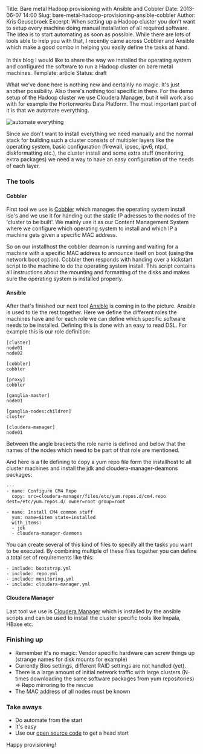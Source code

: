 Title: Bare metal Hadoop provisioning with Ansible and Cobbler
Date: 2013-06-07 14:00
Slug: bare-metal-hadoop-provisioning-ansible-cobbler
Author: Kris Geusebroek
Excerpt: When setting up a Hadoop cluster you don't want to setup every machine doing manual installation of all required software. The idea is to start automating as soon as possible. While there are lots of tools able to help you with that, I recently came across Cobbler and Ansible which make a good combo in helping you easily define the tasks at hand.<br /><br />In this blog I would like to share the way we installed the operating system and configured the software to run a Hadoop cluster on bare metal machines.
Template: article
Status: draft

What we've done here is nothing new and certainly no magic. It's just another possibility. Also there's nothing tool specific in there. For the demo setup of the Hadoop cluster we use Cloudera Manager, but it will work also with for example the Hortonworks Data Platform. The most important part of it is that we automate everything.

![automate everything][]


Since we don't want to install everything we need manually and the normal stack for building such a cluster consists of multipler layers like the operating system, basic configuration (firewall, ipsec, ipv6, ntpd, diskformatting etc.), the cluster install and some extra stuff (monitoring, extra packages) we need a way to have an easy configuration of the needs of each layer.

### The tools
#### Cobbler
First tool we use is [Cobbler][] which manages the operating system install iso's and we use it for handing out the static IP adresses to the nodes of the 'cluster to be built'. We mainly use it as our Content Management System where we configure which operating system to install and which IP a machine gets given a specific MAC address.

So on our installhost the cobbler deamon is running and waiting for a machine with a specific MAC address to announce itself on boot (using the network boot option). Cobbler then responds with handing over a kickstart script to the machine to do the operating system install. This script contains all instructions about the mounting and formatting of the disks and makes sure the operating system is installed properly.

#### Ansible
After that's finished our next tool [Ansible][] is coming in to the picture. Ansible is used to tie the rest together. Here we define the different roles the machines have and for each role we can define which specific software needs to be installed. Defining this is done with an easy to read DSL.
For example this is our role definition:

	[cluster]
	node01
	node02

	[cobbler]
	cobbler

	[proxy]
	cobbler

	[ganglia-master]
	node01

	[ganglia-nodes:children]
	cluster

	[cloudera-manager]
	node01

Between the angle brackets the role name is defined and below that the names of the nodes which need to be part of that role are mentioned.

And here is a file defining to copy a yum repo file form the installhost to all cluster machines and install the jdk and cloudera-manager-deamons packages:

	---
	- name: Configure CM4 Repo
	  copy: src=cloudera-manager/files/etc/yum.repos.d/cm4.repo dest=/etc/yum.repos.d/ owner=root group=root

	- name: Install CM4 common stuff
	  yum: name=$item state=installed
	  with_items:
	  - jdk
	  - cloudera-manager-daemons

You can create several of this kind of files to specify all the tasks you want to be executed. By combining multiple of these files together you can define a total set of requirements like this:

	- include: bootstrap.yml
	- include: repo.yml
	- include: monitoring.yml
	- include: cloudera-manager.yml

#### Cloudera Manager
Last tool we use is [Cloudera Manager][] which is installed by the ansible scripts and can be used to install the cluster specific tools like Impala, HBase etc.

### Finishing up
-	Remember it's no magic: Vendor specific hardware can screw things up (strange names for disk mounts for example)
-	Currently Bios settings, different RAID settings are not handled (yet).
-	There is a large amount of initial network traffic with large clusters (N-times downloading the same software packages from yum repositories) => Repo mirroring to the rescue
-	The MAC address of all nodes must be known

### Take aways
- 	Do automate from the start
- 	It's easy
- 	Use our [open source code][] to get a head start

Happy provisioning!

  [automate everything]: static/images/automate_everything.jpg "Automate everything"
  [cobbler]: http://www.cobblerd.org/ "Cobbler"
  [ansible]: http://ansible.cc/ "Ansible"
  [cloudera manager]: http://www.cloudera.com/content/cloudera/en/products/cloudera-manager.html "Cloudera Manager"
  [open source code]: https://github.com/godatadriven/ansible_cluster "The code"
